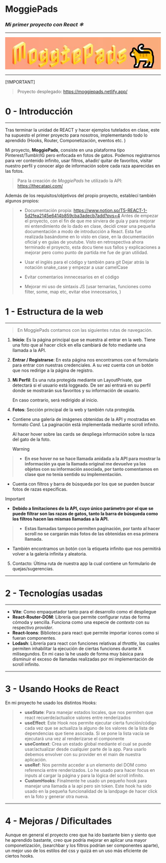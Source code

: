 # MoggiePads
### *Mi primer proyecto con React ⚛️*

***

![logo](resources/logo-moggiepads.JPG)
***

[!IMPORTANT] 
> Proyecto desplegado: https://moggiepads.netlify.app/

0 - Introducción
=
***

Tras terminar la unidad de REACT y hacer ejemplos
tutelados en clase, este ha supuesto el primer proyecto para nosotros,
implementando todo lo aprendido (Hooks, Router, Componetización,
eventos etc. )

Mi proyecto, **MoggiePads**, consiste en una
plataforma tipo Pinterest/Tumblr/IG pero enfocada en fotos
de gatos. Podemos registrarnos para ver contenido infinito, usar filtros, añadir/
quitar de favoritos, visitar nuestro perfil y conocer 
algo de información sobre cada raza aparecidas en las fotos.

> Para la creación de _MoggiePads_ he utilizado la API:
> https://thecatapi.com/


Además de los requisitos/objetivos del propio proyecto, 
establecí también algunos propios:

> * Documentación propia: https://www.notion.so/T5-REACT-1-5d2fea2145e6414b859cba3adecb7add?pvs=4
> Antes de empezar el proyecto, con el fin de que me sirviera de guía
> y para mejorar mi entendimiento de lo dado en clase, decidí
> crear una pequeña documentación a modo de introducción a React.
> Esta fue realizada basándome en lo visto en clase, en la documentación oficial
> y en guías de youtube. Visto en 
> retrospectiva ahora terminado el proyecto, esta docu tiene sus fallos y explicaciones a mejorar
> pero como punto de partida me fue de gran utilidad.
>
> * Usar el inglés para el código y también para git
> Dejar atrás la notación snake_case y empezar a usar
> camelCase
> * Evitar comentarios innnecesarios en el código
> * Mejorar mi uso de sintaxis JS (usar ternarias, funciones
> como filter, some, map etc, evitar
> else innecesarios, )

    
1 - Estructura de la web
=
***
> En MoggiePads contamos con las siguientes
> rutas de navegación.

1. **Inicio**: Es la página principal que se 
muestra al entrar en la web. Tiene una foto que al hacer click 
en ella cambiará de foto mediante una llamada a la API.


2. **Entrar / Registrarse**: En esta página nos encontramos
con el formulario para entrar con nuestras credenciales.
A su vez cuenta con un botón que nos redirige a la página de registro.


3. **Mi Perfil**: Es una ruta protegida mediante un LayoutPrivate, que
detectará si el usuario está loggeado. De ser así entrará en su perfil
donde se mostrarán sus favoritos y su información de usuario. 
   

   En caso contrario, será redirigido al inicio.


4. **Fotos**: Sección principal de la web y también ruta protegida. 

* Contiene una galería de imágenes
obtenidas de la API y mostradas en formato *Card*. La paginación está implementada
mediante scroll infinito. 
   
   
   Al hacer hover sobre las cards se despliega
   información sobre la raza del gato de la foto.

   >[!WARNING]
> * **En ese hover no se hace llamada
anidada a la API para mostrar la información
ya que la llamada original me devuelve ya los objetos
con su información asociada, por tanto comentamos
> en clase que no tenía sentido su implementación.**





   * Cuenta con filtros y barra de búsqueda por los
   que se pueden buscar fotos de razas específicas.

   >[!IMPORTANT]
   > * **Debido a limitaciones de la API, cuyo único parámetro por el
   > que se puede filtrar son las razas de gatos, tanto la barra de búsqueda
   > como los filtros hacen las mismas llamadas a la API.**
   
   > * **Estas llamadas tampoco permiten paginación,
   > por tanto al hacer scroll no se cargarán más fotos
   > de las obtenidas en esa primera llamada.**

   * También encontramos un botón con la etiqueta infinito
que nos permitirá volver a la galería infinita y aleatoria.

5. Contacto: Última ruta de nuestra app
la cual contiene un formulario de quejas/sugerencias.


***

2 - Tecnologías usadas
=
***

* **Vite**: Como empaquetador tanto para el desarrollo como el despliegue
* **React-Router-DOM**: Librería que permite configurar 
rutas de forma cómoda y sencilla. Funciona como una especie
de *contexto* con su respectivo *provider*.
* **React-Icons**: Biblioteca para react que permite 
importar iconos como si fueran componentes.
* **Lodash**: Librería para react con
funciones relativas al *throttle*, las cuales permiten
inhabilitar la ejecución de ciertas funciones durante X milisegundos.
En mi caso la he usado de forma muy básica para disminuir el
exceso de llamadas realizadas por mi implementación de scroll infinito.
***

3 -  Usando Hooks de React
=
En mi proyecto he usado los distintos Hooks:

> * **useState**: Para manejar estados locales, que nos permiten
> que react recuerde/actualice valores entre renderizados
> * **useEffect**: Este Hook nos permite ejecutar
> cierta función/código cada vez que se actualiza
> la alguno de los valores
> de la lista de dependencias que tiene asociada.
> Si se pone la lista vacía se ejecutará una vez al
> renderizarse el componente
> * **useContext**: Crea un estado global mediante el cual
> se puede usar/actualizar desde cualquier parte de la app.
> Para usarlo debemos envolver con su provider en el main
> de nuestra aplicación.
> * **useRef**: Nos permite acceder a un elemento del DOM
> como referencia entre renderizados. Lo he usado para hacer focus
> en inputs al cargar la página y para la lógica 
> del scroll infinito.
> * **CustomHooks**: Finalmente he usado un pequeño hook
> para manejar una llamada a la api pero sin token. 
> Este hook ha sido usado en la pequeña funcionalidad 
> de la landpage de hacer click en la foto y generar 
> otra nueva.
> 

***

4 - Mejoras / Dificultades
=

Aunque en general el proyecto creo que ha ido bastante bien 
y siento que he aprendido bastante, creo que
podría mejorar en aplicar una mayor componetización, (searchbar y los filtros
podrían ser componentes aparte), un mejor uso de los estilos
del css y quizá en un uso más eficiente de ciertos hooks.
